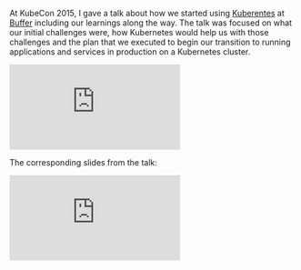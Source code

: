 At KubeCon 2015, I gave a talk about how we started using [Kuberentes](http://kubernetes.io/) at [Buffer](https://buffer.com) including our learnings along the way. The talk was focused on what our initial challenges were, how Kubernetes would help us with those challenges and the plan that we executed to begin our transition to running applications and services in production on a Kubernetes cluster.

<div class="video">
    <iframe
        src="https://www.youtube.com/embed/EC_ZRLsw58M"
        frameborder="0"
        allowfullscreen
    ></iframe>
</div>

The corresponding slides from the talk:

<div class="slides">
    <iframe
        src="https://docs.google.com/presentation/d/1IV34BrDPKoA1TGO0HTGhGWK4rtmdTD5gwNf3RiHaP54/embed?start=false&loop=false&delayms=3000"
        frameborder="0"
        allowfullscreen="true"
        mozallowfullscreen="true"
        webkitallowfullscreen="true"
    ></iframe>
</div>

